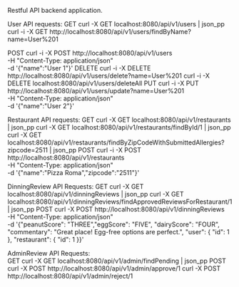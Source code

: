 Restful API backend application.

User API requests:
GET
        curl -X GET localhost:8080/api/v1/users | json_pp 
        curl  -i -X GET http://localhost:8080/api/v1/users/findByName?name=User%201

POST
        curl  -i -X POST http://localhost:8080/api/v1/users \
    -H "Content-Type: application/json" \
    -d '{"name":"User 1"}'
DELETE
        curl -i -X DELETE http://localhost:8080/api/v1/users/delete?name=User%201
        curl -i -X DELETE localhost:8080/api/v1/users/deleteAll
PUT
        curl -i -X PUT http://localhost:8080/api/v1/users/update?name=User%201 \
    -H "Content-Type: application/json" \
    -d '{"name":"User 2"}'
            
Restaurant API requests:
GET
        curl -X GET localhost:8080/api/v1/restaurants | json_pp
        curl -X GET localhost:8080/api/v1/restaurants/findById/1 | json_pp
        curl -X GET localhost:8080/api/v1/restaurants/findByZipCodeWithSubmittedAllergies?zipcode=2511 | json_pp
POST
        curl  -i -X POST http://localhost:8080/api/v1/restaurants \
    -H "Content-Type: application/json" \
    -d '{"name":"Pizza Roma","zipcode":"2511"}'
      
DinningReview API Requests:
GET
        curl -X GET localhost:8080/api/v1/dinningReviews | json_pp
        curl -X GET localhost:8080/api/v1/dinningReviews/findApprovedReviewsForRestaurant/1 | json_pp
POST
        curl -X POST http://localhost:8080/api/v1/dinningReviews \
    -H "Content-Type: application/json" \
    -d '{"peanutScore": "THREE","eggScore": "FIVE", "dairyScore": "FOUR", 
    "commentary": "Great place! Egg-free options are perfect.",
    "user": { "id": 1 }, "restaurant": { "id": 1 }}'
        
AdminReview API Requests:      
GET
        curl -X GET localhost:8080/api/v1/admin/findPending | json_pp
POST
        curl -X POST http://localhost:8080/api/v1/admin/approve/1
        curl -X POST http://localhost:8080/api/v1/admin/reject/1

